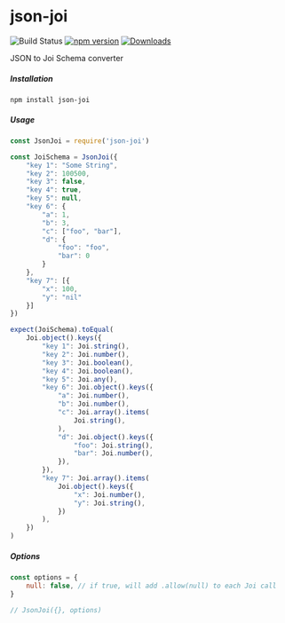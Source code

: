 # json-joi


![Build Status](https://drone.dayler.io/api/badges/iknpx/json-joi/status.svg)
[![npm version](https://badge.fury.io/js/json-joi.svg)](https://badge.fury.io/js/json-joi)
[![Downloads](http://img.shields.io/npm/dm/json-joi.svg?style=flat)](https://npmjs.org/package/json-joi)

JSON to Joi Schema converter


##### Installation
```
npm install json-joi
```

##### Usage
```javascript
const JsonJoi = require('json-joi')

const JoiSchema = JsonJoi({
    "key 1": "Some String",
    "key 2": 100500,
    "key 3": false,
    "key 4": true,
    "key 5": null,
    "key 6": {
        "a": 1,
        "b": 3,
        "c": ["foo", "bar"],
        "d": {
            "foo": "foo",
            "bar": 0
        }
    },
    "key 7": [{
        "x": 100,
        "y": "nil"
    }]
})

expect(JoiSchema).toEqual(
    Joi.object().keys({
        "key 1": Joi.string(),
        "key 2": Joi.number(),
        "key 3": Joi.boolean(),
        "key 4": Joi.boolean(),
        "key 5": Joi.any(),
        "key 6": Joi.object().keys({
            "a": Joi.number(),
            "b": Joi.number(),
            "c": Joi.array().items(
                Joi.string(),
            ),
            "d": Joi.object().keys({
                "foo": Joi.string(),
                "bar": Joi.number(),
            }),
        }),
        "key 7": Joi.array().items(
            Joi.object().keys({
                "x": Joi.number(),
                "y": Joi.string(),
            })
        ),
    })
)
```

##### Options
```javascript
const options = {
    null: false, // if true, will add .allow(null) to each Joi call
}

// JsonJoi({}, options)
```
